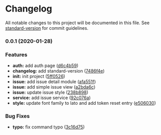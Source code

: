 # Changelog

All notable changes to this project will be documented in this file. See [standard-version](https://github.com/conventional-changelog/standard-version) for commit guidelines.

### 0.0.1 (2020-01-28)


### Features

* **auth:** add auth page ([d6c4b59](https://github.com/AnnatarHe/sentry-mp-client/commit/d6c4b59fc7cb9a4c673887e3ab9e20eb2d54ac16))
* **changelog:** add standard-version ([7486f4e](https://github.com/AnnatarHe/sentry-mp-client/commit/7486f4ee3ad3faa1d704a1aacefcb7a607bb78c4))
* **init:** init project ([5ff0526](https://github.com/AnnatarHe/sentry-mp-client/commit/5ff0526c4b99db7608fdbcd4ae30618af1351148))
* **issue:** add issue detail module ([afa551f](https://github.com/AnnatarHe/sentry-mp-client/commit/afa551f0fe1ae9a8675ffbac4a5069732c8f9933))
* **issue:** add simple issue view ([a2bda6c](https://github.com/AnnatarHe/sentry-mp-client/commit/a2bda6c63a5a5242776f9528efb764f4543dd95d))
* **issue:** update issue style ([238b898](https://github.com/AnnatarHe/sentry-mp-client/commit/238b89846316b720575cd5f2840fa644b162a031))
* **service:** add issue service ([92c076a](https://github.com/AnnatarHe/sentry-mp-client/commit/92c076aa34006f962c860f86d4eac6a3e47972fb))
* **style:** update font family to lato and add token reset entry ([e506030](https://github.com/AnnatarHe/sentry-mp-client/commit/e5060308acd39d772ef4a89ecdc5377ed30b37e6))


### Bug Fixes

* **typo:** fix command typo ([3c16d75](https://github.com/AnnatarHe/sentry-mp-client/commit/3c16d75c21a57bfbefd3085e844a564dd69c3562))

